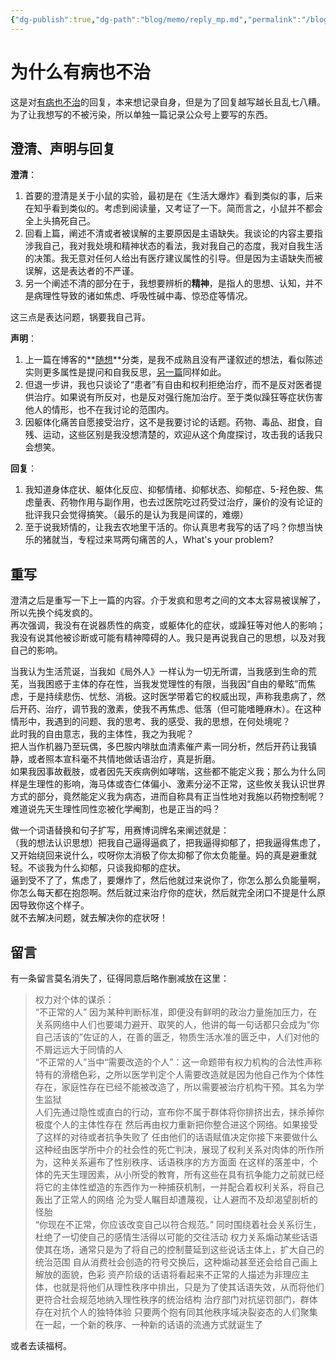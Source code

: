 ```yaml
---
{"dg-publish":true,"dg-path":"blog/memo/reply_mp.md","permalink":"/blog/memo/reply_mp/","title":"对公众号的回复","tags":["media"],"created":"2025-05-16T14:39:19.813+08:00"}
---
```



# 为什么有病也不治

这是对[有病也不治](/hexo/memo/no-treatment)的回复，本来想记录自身，但是为了回复越写越长且乱七八糟。  
为了让我想写的不被污染，所以单独一篇记录公众号上要写的东西。

## 澄清、声明与回复

**澄清**：

1. 首要的澄清是关于小鼠的实验，最初是在《生活大爆炸》看到类似的事，后来在知乎看到类似的。考虑到阅读量，又考证了一下。简而言之，小鼠并不都会全上头搞死自己。
2. 回看上篇，阐述不清或者被误解的主要原因是主语缺失。我谈论的内容主要指涉我自己，我对我处境和精神状态的看法，我对我自己的态度，我对自我生活的决策。我无意对任何人给出有医疗建议属性的引导。但是因为主语缺失而被误解，这是表达者的不严谨。
3. 另一个阐述不清的部分在于，我想要辨析的**精神**，是指人的思想、认知，并不是病理性导致的诸如焦虑、呼吸性碱中毒、惊恐症等情况。

这三点是表达问题，锅要我自己背。

**声明**：

1. 上一篇在博客的**[随想](/hexo/memo)**分类，是我不成熟且没有严谨叙述的想法，看似陈述实则更多属性是提问和自我反思，[另一篇](/hexo/memo/unnormal)同样如此。
2. 但退一步讲，我也只谈论了“患者”有自由和权利拒绝治疗，而不是反对医者提供治疗。如果说有所反对，也是反对强行施加治疗。至于类似躁狂等症状伤害他人的情形，也不在我讨论的范围内。
3. 因躯体化痛苦自愿接受治疗，这不是我要讨论的话题。药物、毒品、甜食，自残、运动，这些区别是我没想清楚的，欢迎从这个角度探讨，攻击我的话我只会想笑。

**回复**：

1. 我知道身体症状、躯体化反应、抑郁情绪、抑郁状态、抑郁症、5-羟色胺、焦虑量表、药物作用与副作用，也去过医院吃过药受过治疗，廉价的没有论证的批评我只会觉得搞笑。（最乐的是认为我是间谍的，难绷）
2. 至于说我矫情的，让我去农地里干活的。你认真思考我写的话了吗？你想当快乐的猪就当，专程过来骂两句痛苦的人，What's your problem?

## 重写

澄清之后是重写一下上一篇的内容。介于发疯和思考之间的文本太容易被误解了，所以先换个纯发疯的。  
再次强调，我没有在说器质性的病变，或躯体化的症状，或躁狂等对他人的影响；我没有说其他被诊断或可能有精神障碍的人。我只是再说我自己的思想，以及对我自己的影响。

当我认为生活荒诞，当我如《局外人》一样认为一切无所谓，当我感到生命的荒芜，当我困惑于主体的存在性，当我发觉理性的有限，当我因“自由的晕眩”而焦虑，于是持续悲伤、忧愁、消极。这时医学带着它的权威出现，声称我患病了，然后开药、治疗，调节我的激素，使我不再焦虑、低落（但可能嗜睡麻木）。在这种情形中，我遇到的问题、我的思考、我的感受、我的思想，在何处境呢？  
此时我的自由意志，我的主体性，我之为我呢？  
把人当作机器乃至玩偶，多巴胺内啡肽血清素催产素一同分析，然后开药让我镇静，或者照本宣科毫不共情地做话语治疗，真是折磨。  
如果我因事故截肢，或者因先天疾病例如哮喘，这些都不能定义我；那么为什么同样是生理性的影响，海马体或杏仁体偏小、激素分泌不正常，这些攸关我认识世界方式的部分，竟然能定义我为病态，进而自称具有正当性地对我施以药物控制呢？难道说先天生理性同性恋被化学阉割，也是正当的吗？

做一个词语替换和句子扩写，用赛博词牌名来阐述就是：  
（我的想法认识思想）把我自己逼得逼疯了，把我逼得抑郁了，把我逼得焦虑了，又开始绕回来说什么，哎呀你太消极了你太抑郁了你太负能量。妈的真是避重就轻。不谈我为什么抑郁，只谈我抑郁的症状。  
逼到受不了了，焦虑了，要爆炸了，然后他就过来说你了，你怎么那么负能量啊，你怎么每天都在抱怨啊。然后就过来治疗你的症状，然后就完全闭口不提是什么原因导致你这个样子。  
就不去解决问题，就去解决你的症状呀！

## 留言

有一条留言莫名消失了，征得同意后略作删减放在这里：

> 权力对个体的谋杀：  
> “不正常的人” 因为某种判断标准，即便没有鲜明的政治力量施加压力，在关系网络中人们也要竭力避开、取笑的人，他讲的每一句话都只会成为“你自己活该的”佐证的人，在善的匮乏，物质生活水准的匮乏中，人们对他的不屑远远大于同情的人  
> “不正常的人”当中“需要改造的个人”：这一命题带有权力机构的合法性声称特有的滑稽色彩，之所以医学判定个人需要改造就是因为他自己作为个体性存在，家庭性存在已经不能被改造了，所以需要被治疗机构干预。其名为学生监狱  
> 人们先通过隐性或直白的行动，宣布你不属于群体将你排挤出去，抹杀掉你极度个人的主体性存在 然后再由权力重新把你整合进这个网络。如果接受了这样的对待或者抗争失败了 任由他们的话语赋值决定你接下来要做什么  
> 这种经由医学所中介的社会性的死亡判决，展现了权利关系对肉体的所作所为，这种关系遍布了性别秩序、话语秩序的方方面面
> 在这样的落差中，个体的先天生理因素，从小所受的教育，所有这些在具有抗争能力之前就已经将它的主体性塑造的东西作为一种捕获机制，一并配合着权利关系，将自己轰出了正常人的网络 沦为受人瞩目却遭蔑视，让人避而不及却渴望剖析的怪胎  
> “你现在不正常，你应该改变自己以符合规范。”
> 同时围绕着社会关系衍生，杜绝了一切使自己的感情生活得以可能的交往活动
> 权力关系煽动某些话语使其在场，通常只是为了将自己的控制蔓延到这些说话主体上，扩大自己的统治范围
> 自从消费社会创造的符号交换后，这种煽动甚至还会给自己画上解放的面貌，色彩
> 资产阶级的话语将看起来不正常的人描述为非理应主体，也就是将他们从理性秩序中排出，只是为了使其话语失效，从而将他们更符合社会规范地纳入理性秩序的统治结构
> 治疗部门对抗惩罚部门，群体存在对抗个人的独特体验
> 只要两个抱有同其他秩序域决裂姿态的人们聚集在一起，一个新的秩序、一种新的话语的流通方式就诞生了

或者去读福柯。

